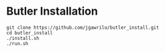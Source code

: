 # Butler Installation
```
git clone https://github.com/jgawrilo/butler_install.git
cd butler_install
./install.sh
./run.sh
```
